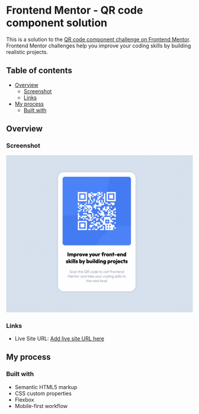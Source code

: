 # Frontend Mentor - QR code component solution

This is a solution to the [QR code component challenge on Frontend Mentor](https://www.frontendmentor.io/challenges/qr-code-component-iux_sIO_H). Frontend Mentor challenges help you improve your coding skills by building realistic projects.

## Table of contents

- [Overview](#overview)
  - [Screenshot](#screenshot)
  - [Links](#links)
- [My process](#my-process)
  - [Built with](#built-with)

## Overview

### Screenshot

![](./screenshot.jpg)

### Links

- Live Site URL: [Add live site URL here](https://kareemsakr.github.io/qr-code/)

## My process

### Built with

- Semantic HTML5 markup
- CSS custom properties
- Flexbox
- Mobile-first workflow
